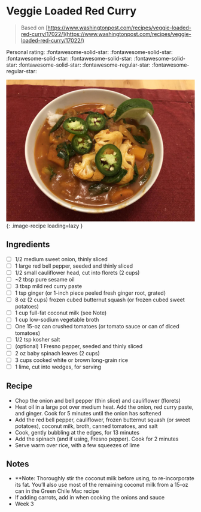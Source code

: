 # Veggie Loaded Red Curry

> Based on [https://www.washingtonpost.com/recipes/veggie-loaded-red-curry/17022/](https://www.washingtonpost.com/recipes/veggie-loaded-red-curry/17022/)

<!-- {cts} rating=3; (User can specify rating on scale of 1-5) -->

Personal rating: :fontawesome-solid-star: :fontawesome-solid-star: :fontawesome-solid-star: :fontawesome-solid-star: :fontawesome-solid-star: :fontawesome-solid-star: :fontawesome-regular-star: :fontawesome-regular-star:

<!-- {cte} -->

<!-- {cts} name_image=veggie_loaded_red_curry.jpeg; (User can specify image name) -->

![veggie_loaded_red_curry.jpeg](./veggie_loaded_red_curry.jpeg){: .image-recipe loading=lazy }

<!-- {cte} -->

## Ingredients

- [ ] 1/2 medium sweet onion, thinly sliced
- [ ] 1 large red bell pepper, seeded and thinly sliced
- [ ] 1/2 small cauliflower head, cut into florets (2 cups)
- [ ] ~2 tbsp pure sesame oil
- [ ] 3 tbsp mild red curry paste
- [ ] 1 tsp ginger (or 1-inch piece peeled fresh ginger root, grated)
- [ ] 8 oz (2 cups) frozen cubed butternut squash (or frozen cubed sweet potatoes)
- [ ] 1 cup full-fat coconut milk (see Note)
- [ ] 1 cup low-sodium vegetable broth
- [ ] One 15-oz can crushed tomatoes (or tomato sauce or can of diced tomatoes)
- [ ] 1/2 tsp kosher salt
- [ ] (optional) 1 Fresno pepper, seeded and thinly sliced
- [ ] 2 oz baby spinach leaves (2 cups)
- [ ] 3 cups cooked white or brown long-grain rice
- [ ] 1 lime, cut into wedges, for serving

## Recipe

- Chop the onion and bell pepper (thin slice) and cauliflower (florets)
- Heat oil in a large pot over medium heat. Add the onion, red curry paste, and ginger. Cook for 5 minutes until the onion has softened
- Add the red bell pepper, cauliflower, frozen butternut squash (or sweet potatoes), coconut milk, broth, canned tomatoes, and salt
- Cook, gently bubbling at the edges, for 13 minutes
- Add the spinach (and if using, Fresno pepper). Cook for 2 minutes
- Serve warm over rice, with a few squeezes of lime

## Notes

- \*\*Note: Thoroughly stir the coconut milk before using, to re-incorporate its fat. You’ll also use most of the remaining coconut milk from a 15-oz can in the Green Chile Mac recipe
- If adding carrots, add in when cooking the onions and sauce
- Week 3
